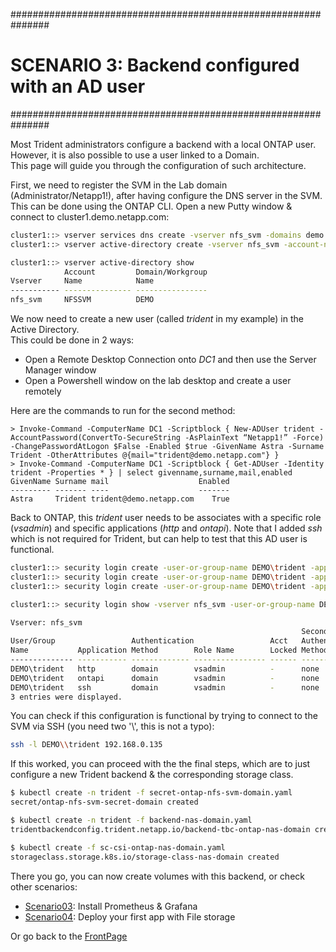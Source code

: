 ###############################################################
# SCENARIO 3: Backend configured with an AD user
###############################################################

Most Trident administrators configure a backend with a local ONTAP user.  
However, it is also possible to use a user linked to a Domain.  
This page will guide you through the configuration of such architecture.  

First, we need to register the SVM in the Lab domain (Administrator/Netapp1!), after having configure the DNS server in the SVM.  
This can be done using the ONTAP CLI. Open a new Putty window & connect to cluster1.demo.netapp.com:  
```bash
cluster1::> vserver services dns create -vserver nfs_svm -domains demo.netapp.com -name-servers 192.168.0.253 
cluster1::> vserver active-directory create -vserver nfs_svm -account-name nfssvm -domain demo.netapp.com

cluster1::> vserver active-directory show
            Account         Domain/Workgroup
Vserver     Name            Name
----------- --------------- ----------------
nfs_svm     NFSSVM          DEMO
```

We now need to create a new user (called _trident_ in my example) in the Active Directory.  
This could be done in 2 ways:
- Open a Remote Desktop Connection onto _DC1_ and then use the Server Manager window  
- Open a Powershell window on the lab desktop and create a user remotely

Here are the commands to run for the second method:
```posh
> Invoke-Command -ComputerName DC1 -Scriptblock { New-ADUser trident -AccountPassword(ConvertTo-SecureString -AsPlainText “Netapp1!” -Force) -ChangePasswordAtLogon $False -Enabled $true -GivenName Astra -Surname Trident -OtherAttributes @{mail="trident@demo.netapp.com"} }
> Invoke-Command -ComputerName DC1 -Scriptblock { Get-ADUser -Identity trident -Properties * } | select givenname,surname,mail,enabled
GivenName Surname mail                    Enabled
--------- ------- ----                    -------
Astra     Trident trident@demo.netapp.com    True
```

Back to ONTAP, this _trident_ user needs to be associates with a specific role (_vsadmin_) and specific applications (_http_ and _ontapi_). Note that I added _ssh_ which is not required for Trident, but can help to test that this AD user is functional.  
```bash
cluster1::> security login create -user-or-group-name DEMO\trident -application http -authentication-method domain -role vsadmin -vserver nfs_svm   
cluster1::> security login create -user-or-group-name DEMO\trident -application ontapi -authentication-method domain -role vsadmin -vserver nfs_svm
cluster1::> security login create -user-or-group-name DEMO\trident -application ssh -authentication-method domain -role vsadmin -vserver nfs_svm

cluster1::> security login show -vserver nfs_svm -user-or-group-name DEMO\trident

Vserver: nfs_svm
                                                                 Second
User/Group                 Authentication                 Acct   Authentication
Name           Application Method        Role Name        Locked Method
-------------- ----------- ------------- ---------------- ------ --------------
DEMO\trident   http        domain        vsadmin          -      none
DEMO\trident   ontapi      domain        vsadmin          -      none
DEMO\trident   ssh         domain        vsadmin          -      none
3 entries were displayed.
```

You can check if this configuration is functional by trying to connect to the SVM via SSH (you need two '\\', this is not a typo):
```bash
ssh -l DEMO\\trident 192.168.0.135
```

If this worked, you can proceed with the the final steps, which are to just configure a new Trident backend & the corresponding storage class.  
```bash
$ kubectl create -n trident -f secret-ontap-nfs-svm-domain.yaml
secret/ontap-nfs-svm-secret-domain created

$ kubectl create -n trident -f backend-nas-domain.yaml
tridentbackendconfig.trident.netapp.io/backend-tbc-ontap-nas-domain created

$ kubectl create -f sc-csi-ontap-nas-domain.yaml
storageclass.storage.k8s.io/storage-class-nas-domain created
```

There you go, you can now create volumes with this backend, or check other scenarios:  
- [Scenario03](../../Scenario03): Install Prometheus & Grafana  
- [Scenario04](../../Scenario04): Deploy your first app with File storage  

Or go back to the [FrontPage](https://github.com/YvosOnTheHub/LabNetApp)

